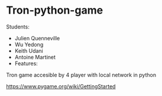 # Tron-python-game

Students: 
- Julien Quenneville
- Wu Yedong
- Keith Udani
- Antoine Martinet
- Features: 

Tron game accesible by 4 player with local network in python 

https://www.pygame.org/wiki/GettingStarted
